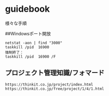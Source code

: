 # guidebook
様々な手順

##Windowsポート開放
```
netstat -aon | find "3000"
taskkill /pid  16900
強制終了：
taskkill /pid  16900 /F
```

## プロジェクト管理知識/フォマード
```
https://thinkit.co.jp/project/index.html
https://thinkit.co.jp/free/project/1/4/1.html
```
